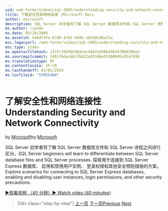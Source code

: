 ```yaml
---
uid: web-forms/videos/sql-2005/understanding-security-and-network-connectivity
title: 了解安全性和网络连接 |Microsoft Docs
author: microsoft
description: SQL Server 初学者将了解 SQL Server 数据库文件和 SQL Server 进程之间进行区分。 探索用于连接到 SQL Server E.方案...
ms.author: riande
ms.date: 03/20/2006
ms.assetid: 5a0df3fa-07d9-4762-b9db-1824dcd8a31a
msc.legacyurl: /web-forms/videos/sql-2005/understanding-security-and-network-connectivity
msc.type: video
ms.openlocfilehash: 1f37c39df6b3b9c9c4847e038b490347888300a3
ms.sourcegitcommit: 24b1f6decbb17bb22a45166e5fdb0845c65af498
ms.translationtype: MT
ms.contentlocale: zh-CN
ms.lasthandoff: 03/01/2019
ms.locfileid: "57055484"
---
```

<a name="understanding-security-and-network-connectivity"></a><span data-ttu-id="94665-104">了解安全性和网络连接性</span><span class="sxs-lookup"><span data-stu-id="94665-104">Understanding Security and Network Connectivity</span></span>
====================
<span data-ttu-id="94665-105">by [Microsoft](https://github.com/microsoft)</span><span class="sxs-lookup"><span data-stu-id="94665-105">by [Microsoft](https://github.com/microsoft)</span></span>

<span data-ttu-id="94665-106">SQL Server 初学者将了解 SQL Server 数据库文件和 SQL Server 进程之间进行区分。</span><span class="sxs-lookup"><span data-stu-id="94665-106">SQL Server beginners will learn to differentiate between SQL Server database files and SQL Server processes.</span></span> <span data-ttu-id="94665-107">探索用于连接到 SQL Server Express 数据库、 启用和禁用用户实例、 登录权限和其他安全预防措施的方案。</span><span class="sxs-lookup"><span data-stu-id="94665-107">Explore scenarios for connecting to SQL Server Express databases, enabling and disabling user instances, login permissions, and other security precautions.</span></span>

[<span data-ttu-id="94665-108">&#9654;观看视频 （40 分钟）</span><span class="sxs-lookup"><span data-stu-id="94665-108">&#9654; Watch video (40 minutes)</span></span>](https://channel9.msdn.com/Blogs/ASP-NET-Site-Videos/understanding-security-and-network-connectivity)

> [!div class="step-by-step"]
> <span data-ttu-id="94665-109">[上一页](more-structured-query-language.md)
> [下一页](connecting-your-web-application-to-sql-server-2005-express-edition.md)</span><span class="sxs-lookup"><span data-stu-id="94665-109">[Previous](more-structured-query-language.md)
[Next](connecting-your-web-application-to-sql-server-2005-express-edition.md)</span></span>
